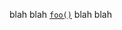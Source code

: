 blah blah
[`foo()`][__link0]
blah blah

 [__cargo_doc2readme_dependencies_info]: ggGkYW0BYXSEG4Y_aNIvScI-G-EsPsQWHGmyGx7Yk486in34G9qox2F54_uTYXKEG0Ze5nw_W_A4G-_5rhVGU1AJG-Ee77zYtHHzGwejKRMP2uX2YWSBgmxhbGxfZmVhdHVyZXNlMC4wLjA
 [__link0]: https://docs.rs/all_features/0.0.0/all_features/?search=foo

